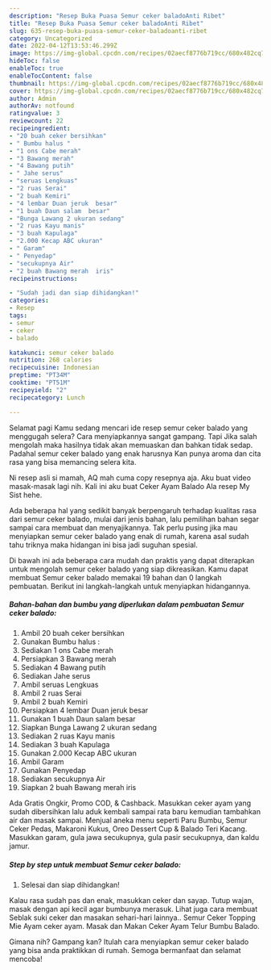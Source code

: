 ```yaml
---
description: "Resep Buka Puasa Semur ceker baladoAnti Ribet"
title: "Resep Buka Puasa Semur ceker baladoAnti Ribet"
slug: 635-resep-buka-puasa-semur-ceker-baladoanti-ribet
category: Uncategorized
date: 2022-04-12T13:53:46.299Z
image: https://img-global.cpcdn.com/recipes/02aecf8776b719cc/680x482cq70/semur-ceker-balado-foto-resep-utama.jpg
hideToc: false
enableToc: true
enableTocContent: false
thumbnail: https://img-global.cpcdn.com/recipes/02aecf8776b719cc/680x482cq70/semur-ceker-balado-foto-resep-utama.jpg
cover: https://img-global.cpcdn.com/recipes/02aecf8776b719cc/680x482cq70/semur-ceker-balado-foto-resep-utama.jpg
author: Admin
authorAv: notfound
ratingvalue: 3
reviewcount: 22
recipeingredient:
- "20 buah ceker bersihkan"
- " Bumbu halus "
- "1 ons Cabe merah"
- "3 Bawang merah"
- "4 Bawang putih"
- " Jahe serus"
- "seruas Lengkuas"
- "2 ruas Serai"
- "2 buah Kemiri"
- "4 lembar Duan jeruk  besar"
- "1 buah Daun salam  besar"
- "Bunga Lawang 2 ukuran sedang"
- "2 ruas Kayu manis"
- "3 buah Kapulaga"
- "2.000 Kecap ABC ukuran"
- " Garam"
- " Penyedap"
- "secukupnya Air"
- "2 buah Bawang merah  iris"
recipeinstructions:

- "Sudah jadi dan siap dihidangkan!"
categories:
- Resep
tags:
- semur
- ceker
- balado

katakunci: semur ceker balado 
nutrition: 268 calories
recipecuisine: Indonesian
preptime: "PT34M"
cooktime: "PT51M"
recipeyield: "2"
recipecategory: Lunch

---
```



Selamat pagi Kamu sedang mencari ide resep semur ceker balado yang menggugah selera? Cara menyiapkannya sangat gampang. Tapi Jika salah mengolah maka hasilnya tidak akan memuaskan dan bahkan tidak sedap. Padahal semur ceker balado yang enak harusnya Kan punya aroma dan cita rasa yang bisa memancing selera kita.


Ni resep asli si mamah, AQ mah cuma copy resepnya aja. Aku buat video masak-masak lagi nih. Kali ini aku buat Ceker Ayam Balado Ala resep My Sist hehe.

Ada beberapa hal yang sedikit banyak berpengaruh terhadap kualitas rasa dari semur ceker balado, mulai dari jenis bahan, lalu pemilihan bahan segar sampai cara membuat dan menyajikannya. Tak perlu pusing jika mau menyiapkan semur ceker balado yang enak di rumah, karena asal sudah tahu triknya maka hidangan ini bisa jadi suguhan spesial.


Di bawah ini ada beberapa cara mudah dan praktis yang dapat diterapkan untuk mengolah semur ceker balado yang siap dikreasikan. Kamu dapat membuat Semur ceker balado memakai 19 bahan dan 0 langkah pembuatan. Berikut ini langkah-langkah untuk menyiapkan hidangannya.

<!--inarticleads1-->

##### Bahan-bahan dan bumbu yang diperlukan dalam pembuatan Semur ceker balado:

1. Ambil 20 buah ceker bersihkan
1. Gunakan  Bumbu halus :
1. Sediakan 1 ons Cabe merah
1. Persiapkan 3 Bawang merah
1. Sediakan 4 Bawang putih
1. Sediakan  Jahe serus
1. Ambil seruas Lengkuas
1. Ambil 2 ruas Serai
1. Ambil 2 buah Kemiri
1. Persiapkan 4 lembar Duan jeruk  besar
1. Gunakan 1 buah Daun salam  besar
1. Siapkan Bunga Lawang 2 ukuran sedang
1. Sediakan 2 ruas Kayu manis
1. Sediakan 3 buah Kapulaga
1. Gunakan 2.000 Kecap ABC ukuran
1. Ambil  Garam
1. Gunakan  Penyedap
1. Sediakan secukupnya Air
1. Siapkan 2 buah Bawang merah  iris


Ada Gratis Ongkir, Promo COD, &amp; Cashback. Masukkan ceker ayam yang sudah dibersihkan lalu aduk kembali sampai rata baru kemudian tambahkan air dan masak sampai. Menjual aneka menu seperti Paru Bumbu, Semur Ceker Pedas, Makaroni Kukus, Oreo Dessert Cup &amp; Balado Teri Kacang. Masukkan garam, gula jawa secukupnya, gula pasir secukupnya, dan kaldu jamur. 

<!--inarticleads2-->

##### Step by step untuk membuat Semur ceker balado:


1. Selesai dan siap dihidangkan!

Kalau rasa sudah pas dan enak, masukkan ceker dan sayap. Tutup wajan, masak dengan api kecil agar bumbunya merasuk. Lihat juga cara membuat Seblak suki ceker dan masakan sehari-hari lainnya.. Semur Ceker Topping Mie Ayam ceker ayam. Masak dan Makan Ceker Ayam Telur Bumbu Balado. 

Gimana nih? Gampang kan? Itulah cara menyiapkan semur ceker balado yang bisa anda praktikkan di rumah. Semoga bermanfaat dan selamat mencoba!
